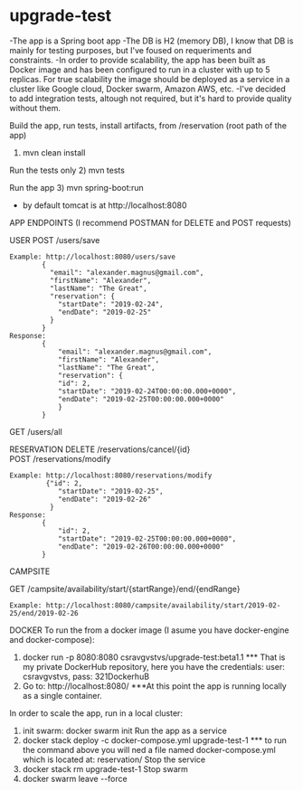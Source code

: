# upgrade-test
-The app is a Spring boot app
-The DB is H2 (memory DB), I know that DB is mainly for testing purposes, but I've foused on requeriments and constraints.
-In order to provide scalability, the app has been built as Docker image and has been configured to run in a cluster with up to 5 replicas.
For true scalability the image should be deployed as a service in a cluster like Google cloud, Docker swarm, Amazon AWS, etc.
-I've decided to add integration tests, altough not required, but it's hard to provide quality without them.


Build the app, run tests, install artifacts, from /reservation (root path of the app)
1) mvn clean install

Run the tests only
2) mvn tests

Run the app
3) mvn spring-boot:run
* by default tomcat is at http://localhost:8080




APP ENDPOINTS (I recommend POSTMAN for DELETE and POST requests)

USER
	POST /users/save
  
	Example: http://localhost:8080/users/save
			{
			  "email": "alexander.magnus@gmail.com",
			  "firstName": "Alexander",
			  "lastName": "The Great",
			  "reservation": {
			    "startDate": "2019-02-24",
			    "endDate": "2019-02-25"
			  }
			}
	Response: 
			{
			    "email": "alexander.magnus@gmail.com",
			    "firstName": "Alexander",
			    "lastName": "The Great",
			    "reservation": {
				"id": 2,
				"startDate": "2019-02-24T00:00:00.000+0000",
				"endDate": "2019-02-25T00:00:00.000+0000"
			    }
			}



GET /users/all


RESERVATION
		DELETE /reservations/cancel/{id}    		
		POST /reservations/modify
		
 	Example: http://localhost:8080/reservations/modify
			 {"id": 2,
			    "startDate": "2019-02-25",
			    "endDate": "2019-02-26"
			  }
	Response: 
			{
			    "id": 2,
			    "startDate": "2019-02-25T00:00:00.000+0000",
			    "endDate": "2019-02-26T00:00:00.000+0000"
			}

CAMPSITE
	
  GET /campsite/availability/start/{startRange}/end/{endRange}

	Example: http://localhost:8080/campsite/availability/start/2019-02-25/end/2019-02-26



DOCKER
To run the from a docker image (I asume you have docker-engine and docker-compose):
1) docker run -p 8080:8080 csravgvstvs/upgrade-test:beta1.1
*** That is my private DockerHub repository, here you have the credentials: user: csravgvstvs, pass: 321DockerhuB
2) Go to: http://localhost:8080/
***At this point the app is running locally as a single container.

In order to scale the app, run in a local cluster:
1) init swarm: docker swarm init
Run the app as a service
2) docker stack deploy -c docker-compose.yml upgrade-test-1
*** to run the command above you will ned a file named docker-compose.yml which is located at: reservation/
Stop the service
3) docker stack rm upgrade-test-1
Stop swarm
4) docker swarm leave --force
